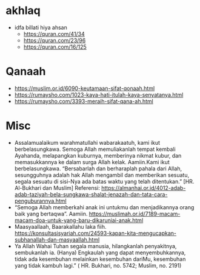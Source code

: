 # akhlaq

* idfa billati hiya ahsan 
  * https://quran.com/41/34
  * https://quran.com/23/96
  * https://quran.com/16/125

# Qanaah
* https://muslim.or.id/6090-keutamaan-sifat-qonaah.html
* https://rumaysho.com/1023-kaya-hati-itulah-kaya-senyatanya.html
* https://rumaysho.com/3393-meraih-sifat-qana-ah.html

# Misc
* Assalamualaikum warahmatullahi wabarakaatuh, kami ikut berbelasungkawa.
Semoga Allah memuliakanlah tempat kembali Ayahanda,
melapangkan kuburnya, memberinya nikmat kubur, dan memasukkannya ke dalam surga Allah kelak.
Aamiin.Kami ikut berbelasungkawa.
“Bersabarlah dan berharaplah pahala dari Allah, sesungguhnya adalah hak Allah mengambil dan memberikan sesuatu, segala sesuatu di sisi-Nya ada batas waktu yang telah ditentukan.” [HR. Al-Bukhari dan Muslim]
Referensi: https://almanhaj.or.id/4012-adab-adab-taziyah-bela-sungkawa-shalat-jenazah-dan-tata-cara-penguburannya.html
* “Semoga Allah memberkahi anak ini untukmu dan menjadikannya orang baik yang bertaqwa”. Aamiin.
https://muslimah.or.id/7189-macam-macam-doa-untuk-yang-baru-dikaruniai-anak.html
* Maasyaallaah, Baarakallahu laka fiih.
https://konsultasisyariah.com/24593-kapan-kita-mengucapkan-subhanallah-dan-masyaallah.html
* Ya Allah Wahai Tuhan segala manusia, hilangkanlah penyakitnya, sembukanlah ia. (Hanya) Engkaulah yang dapat menyembuhkannya, tidak ada kesembuhan melainkan kesembuhan dariMu, kesembuhan yang tidak kambuh lagi.” ( HR. Bukhari, no. 5742; Muslim, no. 2191)
